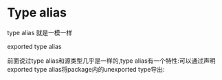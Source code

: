 # Type alias
type alias 就是一模一样


exported type alias

前面说过type alias和源类型几乎是一样的,type alias有一个特性:可以通过声明exported type alias将package内的unexported type导出:


